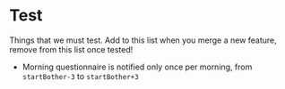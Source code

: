 Test
====

Things that we must test. Add to this list when you merge a new feature, remove
from this list once tested!

* Morning questionnaire is notified only once per morning, from `startBother-3` to `startBother+3`
